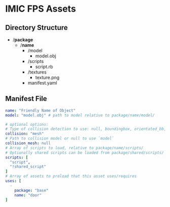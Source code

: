 # IMIC FPS Assets
## Directory Structure
* /__package__
  * /__name__
    * /model
      * model.obj
    * /scripts
      * script.rb
    * /textures
      * texture.png
    * manifest.yaml

## Manifest File
```yaml
name: "Friendly Name of Object"
model: "model.obj" # path to model relative to package/name/model/

# optional options:
# Type of collision detection to use: null, boundingbox, orientated_bb, mesh
collision: "mesh"
# Path to collision model or null to use `model`
collision_mesh: null
# Array of scripts to load, relative to package/name/scripts/
# Optionally shared scripts can be loaded from package/shared/scripts/ if prefixed with an exclaimation mark "!"
scripts: [
  "script",
  "!shared_script"
]
# Array of assets to preload that this asset uses/requires
uses: [
  -
    package: "base"
    name: "door"
]
```